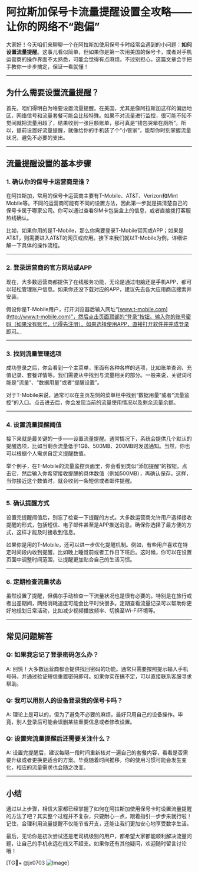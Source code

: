 # 阿拉斯加保号卡流量提醒设置全攻略——让你的网络不“跑偏”

大家好！今天咱们来聊聊一个在阿拉斯加使用保号卡时经常会遇到的小问题：**如何设置流量提醒**。这事儿看似简单，但如果你是第一次用美国的保号卡，或者对手机运营商的操作界面不太熟悉，可能会觉得有点麻烦。不过别担心，这篇文章会手把手教你一步步搞定，保证一看就懂！

---

## 为什么需要设置流量提醒？

首先，咱们得明白为啥要设置流量提醒。在美国，尤其是像阿拉斯加这样的偏远地区，网络信号和流量套餐可能会比较特殊。如果不对流量进行监控，很可能不知不觉间就把流量用超了，结果收到一张巨额账单，那可真是“钱包哭晕在厕所”。所以，提前设置好流量提醒，就像给你的手机装了个“小管家”，能帮你时刻掌握流量状况，避免不必要的支出。

---

## 流量提醒设置的基本步骤

### 1. 确认你的保号卡运营商是谁？
在阿拉斯加，常用的保号卡运营商主要有T-Mobile、AT&T、Verizon和Mint Mobile等。不同的运营商可能有不同的设置方法，因此第一步就是搞清楚自己的保号卡属于哪家公司。你可以通过查看SIM卡包装盒上的信息，或者直接拨打客服热线确认。

比如，如果你用的是T-Mobile，那么你需要登录T-Mobile官网或APP；如果是AT&T，则需要进入AT&T的网页或应用。接下来我们就以T-Mobile为例，详细讲解一下具体的操作流程。

---

### 2. 登录运营商的官方网站或APP

现在，大多数运营商都提供了在线服务功能，无论是通过电脑还是手机APP，都可以轻松管理账户信息。如果你还没下载对应的APP，建议先去各大应用商店搜索并安装。

假设你是T-Mobile用户，打开浏览器后输入网址“[www.t-mobile.com](http://www.t-mobile.com)”，然后点击页面顶部的“登录”按钮。输入你的账号密码（如果没有账号，记得先注册）。如果选择使用APP，直接打开软件并完成登录即可。

---

### 3. 找到流量管理选项

成功登录之后，你会看到一个主菜单，里面有各种各样的选项，比如账单查询、充值记录、套餐详情等。我们需要从中找到与流量相关的部分。一般来说，关键词可能是“流量”、“数据用量”或者“提醒设置”。

对于T-Mobile来说，通常可以在主页左侧的菜单栏中找到“数据用量”或者“流量监控”的入口。点击进去后，你会发现当前的流量使用情况以及剩余流量余额。

---

### 4. 设置流量提醒阈值

接下来就是最关键的一步——设置流量提醒。通常情况下，系统会提供几个默认的提醒选项，比如当剩余流量低于1GB、500MB、200MB时发送通知。当然，你也可以根据个人需求自定义提醒数值。

举个例子，在T-Mobile的流量监控页面里，你会看到类似“添加提醒”的按钮。点击它，然后输入你希望接收提醒的具体数值（例如500MB），再确认保存。这样，当你接近这个数值时，就会收到一条短信或者邮件提醒。

---

### 5. 确认提醒方式

设置完提醒阈值后，别忘了检查一下提醒的方式。大多数运营商允许用户选择接收提醒的形式，包括短信、电子邮件甚至是APP推送消息。确保你选择了最方便的方式，这样才能及时接收到信息。

如果你是用的T-Mobile，还可以进一步优化提醒机制。例如，有些用户喜欢在特定时间段内收到提醒，比如晚上睡觉前或者工作日下班后。这时候，你可以在设置页面中调整时间范围，让提醒更加贴合自己的生活习惯。

---

### 6. 定期检查流量状态

虽然设置了提醒，但偶尔手动检查一下流量状况也是很有必要的。特别是在旅行或者出差期间，网络消耗速度可能会比平时快很多。定期查看流量记录可以帮助你更好地规划日常活动，比如减少视频播放频率、切换至Wi-Fi环境等。

---

## 常见问题解答

### Q: 如果我忘记了登录密码怎么办？
A: 别慌！大多数运营商都会提供找回密码的功能。通常只需要按照提示输入手机号码，并通过验证短信重置密码即可。如果你实在搞不定，可以直接联系客服寻求帮助。

### Q: 我可以用别人的设备登录我的保号卡吗？
A: 理论上是可以的，但为了避免不必要的麻烦，最好只用自己的设备操作。毕竟，别人登录后可能会误删某些重要信息或者修改设置。

### Q: 设置完流量提醒后还需要关注什么？
A: 设置完提醒后，建议每隔一段时间重新核对一遍自己的套餐内容，看看是否需要升级或者更换更适合的方案。毕竟随着时间推移，你的使用习惯可能会发生变化，相应的流量需求也会随之改变。

---

## 小结

通过以上步骤，相信大家都已经掌握了如何在阿拉斯加使用保号卡时设置流量提醒的方法了吧？其实整个过程并不复杂，只要耐心一点，跟着指引一步步来就行啦！记住，合理利用流量提醒不仅能节省开支，还能让我们更加安心地享受数字生活。

最后，无论你是初次尝试还是老司机级别的用户，都希望大家都能顺利解决流量问题，让自己的手机永远在线又不超支。如果你还有其他疑问，欢迎随时留言讨论哦！

[TG💪+ @jx0703 ![Image](https://github.com/user-attachments/assets/dbca1d08-cadb-493c-b0ec-ad6f7a83f270)]